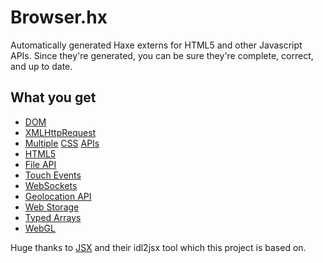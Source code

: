 Browser.hx
==========

Automatically generated Haxe externs for HTML5 and other Javascript APIs. Since
they're generated, you can be sure they're complete, correct, and up to date.

What you get
------------

- [DOM](http://www.w3.org/TR/dom/)
- [XMLHttpRequest](http://www.w3.org/TR/XMLHttpRequest/)
- [Multiple](http://dev.w3.org/csswg/cssom/) [CSS](http://dev.w3.org/csswg/cssom-view/') [APIs](http://www.w3.org/TR/selectors-api/)
- [HTML5](http://www.w3.org/TR/html5/single-page.html)
- [File API](http://www.w3.org/TR/FileAPI/)
- [Touch Events](http://www.w3.org/TR/touch-events/)
- [WebSockets](http://dev.w3.org/html5/websockets/)
- [Geolocation API](http://dev.w3.org/geo/api/spec-source-v2.html)
- [Web Storage](http://dev.w3.org/html5/webstorage/")
- [Typed Arrays](https://www.khronos.org/registry/typedarray/specs/latest/typedarray.idl)
- [WebGL](https://www.khronos.org/registry/webgl/specs/latest/webgl.idl)

Huge thanks to [JSX](https://github.com/jsx/JSX) and their idl2jsx tool which
this project is based on.
